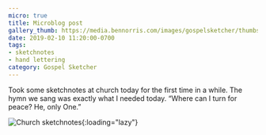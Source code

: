 ```yaml
---
micro: true
title: Microblog post
gallery_thumb: https://media.bennorris.com/images/gospelsketcher/thumbs/feb-19-church.jpg
date: 2019-02-10 11:20:00-0700
tags:
- sketchnotes
- hand lettering
category: Gospel Sketcher
---
```


Took some sketchnotes at church today for the first time in a while. The hymn we sang was exactly what I needed today. “Where can I turn for peace? He, only One.”

![Church sketchnotes](https://media.bennorris.com/images/gospelsketcher/general/feb-19-church.jpg){:loading="lazy"}